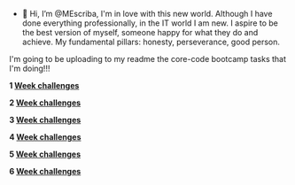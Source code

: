 
- 👋 Hi, I’m @MEscriba, I'm in love with this new world.
Although I have done everything professionally, in the IT world I am new.
I aspire to be the best version of myself, someone happy for what they do and achieve.
My fundamental pillars: honesty, perseverance, good person.


I'm going to be uploading to my readme the core-code bootcamp tasks that I'm doing!!!

**1 [Week challenges](https://github.com/MEscriba/MEscriba/blob/main/bootcamp_corecode_week1.md)**

**2 [Week challenges](https://github.com/MEscriba/MEscriba/blob/main/bootcamp_corecode_week2.md)**

**3 [Week challenges](https://github.com/MEscriba/MEscriba/blob/main/bootcamp_corecode_week3.md)**

**4 [Week challenges](https://github.com/MEscriba/MEscriba/blob/main/bootcamp_corecode_week4.md)**

**5 [Week challenges](https://github.com/MEscriba/MEscriba/blob/main/bootcamp_corecode_week5.md)**

**6 [Week challenges](https://github.com/MEscriba/MEscriba/blob/main/bootcamp_corecode_week6.md)**





<!---
MEscriba/MEscriba is a ✨ special ✨ repository because its `README.md` (this file) appears on your GitHub profile.
You can click the Preview link to take a look at your changes.
--->
